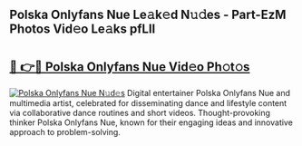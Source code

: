## Polska Onlyfans Nue Le𝚊k𝚎d N𝚞𝚍es - Part-EzM Photos Vid𝚎o Le𝚊ks pfLll

# <h2><a href="http://fb6eix.evod.top/?m=Polska+Onlyfans+Nue">🔗 👉🔴 Polska Onlyfans Nue Vid𝚎o Ph𝚘t𝚘s</a></h2>

[![Polska Onlyfans Nue N𝚞d𝚎s](https://i.imgur.com/8V9OHl7.gif)](http://fb6eix.evod.top/?m=Polska+Onlyfans+Nue)
Digital entertainer Polska Onlyfans Nue and multimedia artist, celebrated for disseminating dance and lifestyle content via collaborative dance routines and short videos. Thought-provoking thinker Polska Onlyfans Nue, known for their engaging ideas and innovative approach to problem-solving. 
